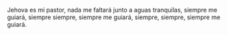 Jehova es mi pastor, 
nada me faltará 
junto a aguas tranquilas, 
siempre me guiará, 
siempre siempre, siempre me guiará, 
siempre, siempre, siempre me guiará.